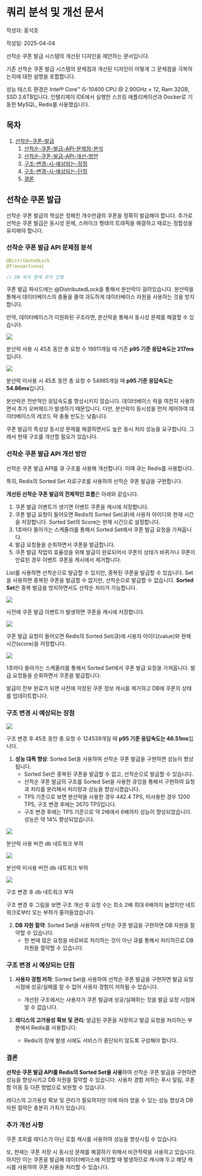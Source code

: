 # 쿼리 분석 및 개선 문서

작성자: 홍석호

작성일: 2025-04-04

선착순 쿠폰 발급 시스템의 개선된 디자인을 제안하는 문서입니다.

기존 선착순 쿠폰 발급 시스템의 문제점과 개선된 디자인이 어떻게 그 문제점을 극복하는지에 대한 설명을 포함합니다.

성능 테스트 환경은 Intel® Core™ i5-10400 CPU @ 2.90GHz × 12, Ram 32GB, SSD 2.6TB입니다.
인텔리제이 IDE에서 실행한 스프링 애플리케이션과 Docker로 기동한 MySQL, Redis를 사용했습니다.

## 목차

1. [선착순-쿠폰-발급](#선착순-쿠폰-발급)
    1. [선착순-쿠폰-발급-API-문제점-분석](#선착순-쿠폰-발급-API-문제점-분석)
    2. [선착순-쿠폰-발급-API-개선-방안](#선착순-쿠폰-발급-API-개선-방안)
    3. [구조-변경-시-예상되는-장점](#구조-변경-시-예상되는-장점)
    4. [구조-변경-시-예상되는-단점](#구조-변경-시-예상되는-단점)
    5. [결론](#결론)

## 선착순 쿠폰 발급

선착순 쿠폰 발급의 핵심은 정해진 개수만큼의 쿠폰을 정확히 발급해야 합니다.
추가로 선착순 쿠폰 발급은 동시성 문제, 스파이크 형태의 트래픽을 해결하고 때로는 정합성을 유지해야 합니다.

### 선착순 쿠폰 발급 API 문제점 분석

```java
@DistributedLock
@Transactional

// DB 락과 함께 로직 진행
```

쿠폰 발급 파사드에는 @DistributedLock을 통해서 분산락이 걸려있습니다.
분산락을 통해서 데이터베이스의 충돌을 줄여 과도하게 데이터베이스 자원을 사용하는 것을 방지합니다.

만약, 데이터베이스가 이원화된 구조라면, 분산락을 통해서 동시성 문제를 해결할 수 있습니다.


<img src="image/분산락_사용.png">

분산락 사용 시 45초 동안 총 요청 수 19911개일 때 기준 **p95 기준 응답속도는 217ms**입니다.

<img src="image/분산락_미사용.png">

분산락 미사용 시 45초 동안 총 요청 수 54985개일 때 **p95 기준 응답속도는 54.86ms**입니다.

분산락은 전반적인 응답속도를 향상시키지 않습니다. 데이터베이스 락을 여전히 사용하면서 추가 오버헤드가 발생하기 때문입니다. 
다만, 분산락이 동시성을 먼저 제어하여 데이터베이스의 레코드 락 충돌 빈도는 낮춥니다.

쿠폰 발급의 특성상 동시성 문제를 해결하면서도 높은 동시 처리 성능을 요구합니다. 그래서 현재 구조를 개선할 필요가 있습니다.

### 선착순 쿠폰 발급 API 개선 방안

선착순 쿠폰 발급 API를 큐 구조를 사용해 개선합니다. 이때 큐는 Redis를 사용합니다.

특히, Redis의 Sorted Set 자료구조를 사용하여 선착순 쿠폰 발급을 구현합니다.

**개선된 선착순 쿠폰 발급의 전체적인 흐름**은 아래와 같습니다.
1. 쿠폰 발급 이벤트가 생기면 이벤트 쿠폰을 캐시에 저장합니다.
2. 쿠폰 발급 요청이 들어오면 Redis의 Sorted Set(큐)에 사용자 아이디와 현재 시간을 저장합니다. Sorted Set의 Score는 현재 시간으로 설정합니다.
3. 1초마다 돌아가는 스케줄러를 통해서 Sorted Set에서 쿠폰 발급 요청을 가져옵니다.
4. 발급 요청들을 순회하면서 쿠폰을 발급합니다. 
5. 쿠폰 발급 작업의 효율성을 위해 발급이 완료되어서 쿠폰의 상태가 바뀌거나 쿠폰이 만료된 경우 이벤트 쿠폰을 캐시에서 제거합니다.

List를 사용하면 선착순으로 발급할 수 있지만, 중복된 쿠폰을 발급할 수 있습니다. Set을 사용하면 중복된 쿠폰을 발급할 수 없지만, 선착순으로 발급할 수 없습니다.
**Sorted Set**은 중복 발급을 방지하면서도 선착순 처리가 가능합니다.

<img src="image/선착순_이벤트_전.png">

사전에 쿠폰 발급 이벤트가 발생하면 쿠폰을 캐시에 저장합니다.

<img src="image/선착순_쿠폰_발급.png">

쿠폰 발급 요청이 들어오면 Redis의 Sorted Set(큐)에 사용자 아이디(value)와 현재 시간(score)을 저장합니다.

<img src="image/선착순_쿠폰발급_스케줄러.png">

1초마다 돌아가는 스케줄러를 통해서 Sorted Set에서 쿠폰 발급 요청을 가져옵니다. 발급 요청들을 순회하면서 쿠폰을 발급합니다.

발급이 전부 완료가 되면 사전에 저장된 쿠폰 정보 캐시를 제거하고 DB에 쿠폰의 상태를 업데이트합니다.

### 구조 변경 시 예상되는 장점

<img src="image/선착순_쿠폰_발급_속도.png">

구조 변경 후 45초 동안 총 요청 수 124539개일 때 **p95 기준 응답속도는 46.51ms**입니다.

1. **성능 대폭 향상**: Sorted Set을 사용하여 선착순 쿠폰 발급을 구현하면 성능이 향상됩니다.
    - Sorted Set은 중복된 쿠폰을 발급할 수 없고, 선착순으로 발급할 수 있습니다.
    - 선착순 쿠폰 발급의 구조를 Sorted Set을 사용한 큐잉을 통해서 구현하여 요청과 처리를 분리해서 처리량과 성능을 향상시켰습니다.
    - TPS 기준으로 보면 분산락을 사용한 경우 442.4 TPS, 미사용한 경우 1200 TPS, 구조 변경 후에는 2670 TPS입니다.
    - 구조 변경 후에는 TPS 기준으로 약 2배에서 6배까지 성능이 향상되었습니다. 성능은 약 14% 향상되었습니다.

<img src="image/분산락_사용_db_네트워크.png">

분산락 사용 버전 db 네트워크 부하

<img src="image/분산락_미사용_db_네트워크.png">

분산락 미사용 버전 db 네트워크 부하

<img src="image/선착순_쿠폰_db_네트워크_부하.png">

구조 변경 후 db 네트워크 부하

구조 변경 후 그림을 보면 구조 개선 후 요청 수는 최소 2배 최대 6배까지 늘었지만 네트워크로부터 오는 부하가 줄어들었습니다.

2. **DB 자원 절약**: Sorted Set을 사용하여 선착순 쿠폰 발급을 구현하면 DB 자원을 절약할 수 있습니다.
    - 한 번에 많은 요청을 바로바로 처리하는 것이 아닌 큐를 통해서 처리하므로 DB 자원을 절약할 수 있습니다.

### 구조 변경 시 예상되는 단점

1. **사용자 경험 저하**: Sorted Set을 사용하여 선착순 쿠폰 발급을 구현하면 발급 요청 시점에 성공/실패를 알 수 없어 사용자 경험이 저하될 수 있습니다.
    - 개선된 구조에서는 사용자가 쿠폰 발급에 성공/실패하는 것을 발급 요청 시점에 알 수 없습니다.

2. **레디스의 고가용성 확보 및 관리**: 발급된 쿠폰을 저장하고 발급 요청을 처리하는 부분에서 Redis를 사용합니다.
    - Redis의 장애 발생 시에도 서비스가 중단되지 않도록 구성해야 합니다.

### 결론

**선착순 쿠폰 발급 API를 Redis의 Sorted Set을 사용**하여 선착순 쿠폰 발급을 구현하면 성능을 향상시키고 DB 자원을 절약할 수 있습니다.
사용자 경험 저하는 푸시 알림, 쿠폰함 이동 등 다른 방법으로 보완할 수 있습니다.

레디스의 고가용성 확보 및 관리가 필요하지만 이에 따라 얻을 수 있는 성능 향상과 DB 자원 절약은 충분히 가치가 있습니다.

### 추가 개선 사항
쿠폰 조회를 레디스가 아닌 로컬 캐시를 사용하여 성능을 향상시킬 수 있습니다.

또, 현재는 쿠폰 저장 시 동시성 문제를 해결하기 위해서 비관적락을 사용하고 있습니다. 하지만 이는 쿠폰을 발급해 데이터베이스에 저장할 때 발생하므로
캐시에 두고 해당 캐시를 사용하여 쿠폰 사용을 처리할 수 있습니다.